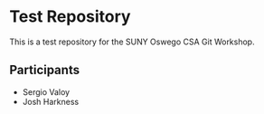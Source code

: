 # Test Repository
This is a test repository for the SUNY Oswego CSA Git Workshop.

## Participants
* Sergio Valoy
* Josh Harkness
